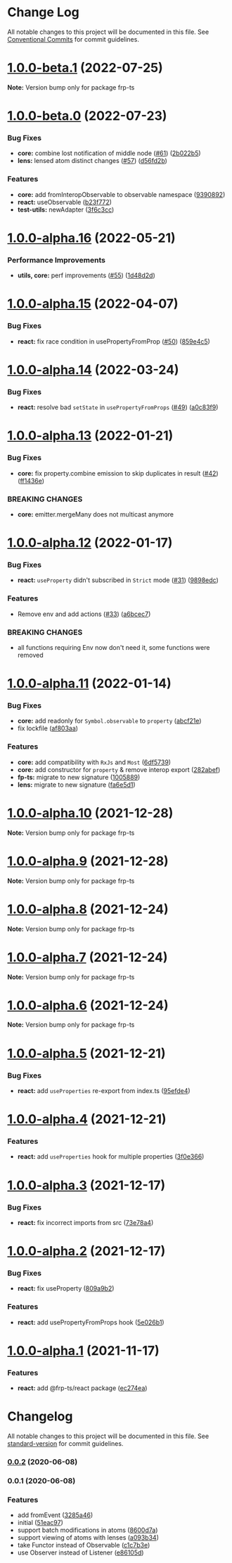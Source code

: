 # Change Log

All notable changes to this project will be documented in this file.
See [Conventional Commits](https://conventionalcommits.org) for commit guidelines.

# [1.0.0-beta.1](https://github.com/raveclassic/frp-ts/compare/v1.0.0-beta.0...v1.0.0-beta.1) (2022-07-25)

**Note:** Version bump only for package frp-ts





# [1.0.0-beta.0](https://github.com/raveclassic/frp-ts/compare/v1.0.0-alpha.16...v1.0.0-beta.0) (2022-07-23)


### Bug Fixes

* **core:** combine lost notification of middle node ([#61](https://github.com/raveclassic/frp-ts/issues/61)) ([2b022b5](https://github.com/raveclassic/frp-ts/commit/2b022b5242944dc49a61dc3a7648a2834297cd70))
* **lens:** lensed atom distinct changes ([#57](https://github.com/raveclassic/frp-ts/issues/57)) ([d56fd2b](https://github.com/raveclassic/frp-ts/commit/d56fd2b690bf651d46e49a394429860279b79c61))


### Features

* **core:** add fromInteropObservable to observable namespace ([9390892](https://github.com/raveclassic/frp-ts/commit/9390892b917545b6b098654f57fa971d1ae071b2))
* **react:** useObservable ([b23f772](https://github.com/raveclassic/frp-ts/commit/b23f7728a28fe98ffa60f23a75ebd8a18d6895ad))
* **test-utils:** newAdapter ([3f6c3cc](https://github.com/raveclassic/frp-ts/commit/3f6c3cc057749f431c9e7491038872ae4e9dea0d))





# [1.0.0-alpha.16](https://github.com/raveclassic/frp-ts/compare/v1.0.0-alpha.15...v1.0.0-alpha.16) (2022-05-21)


### Performance Improvements

* **utils, core:** perf improvements ([#55](https://github.com/raveclassic/frp-ts/issues/55)) ([1d48d2d](https://github.com/raveclassic/frp-ts/commit/1d48d2d7638b1129b6cc884719f99b52001f6686))





# [1.0.0-alpha.15](https://github.com/raveclassic/frp-ts/compare/v1.0.0-alpha.14...v1.0.0-alpha.15) (2022-04-07)


### Bug Fixes

* **react:** fix race condition in usePropertyFromProp ([#50](https://github.com/raveclassic/frp-ts/issues/50)) ([859e4c5](https://github.com/raveclassic/frp-ts/commit/859e4c5f9590cd1408fa6351af02fb4a8e60f205))





# [1.0.0-alpha.14](https://github.com/raveclassic/frp-ts/compare/v1.0.0-alpha.13...v1.0.0-alpha.14) (2022-03-24)


### Bug Fixes

* **react:** resolve bad `setState` in `usePropertyFromProps` ([#49](https://github.com/raveclassic/frp-ts/issues/49)) ([a0c83f9](https://github.com/raveclassic/frp-ts/commit/a0c83f9fb87aaf16fffe52f6891d88d75f8c9b56))





# [1.0.0-alpha.13](https://github.com/raveclassic/frp-ts/compare/v1.0.0-alpha.12...v1.0.0-alpha.13) (2022-01-21)


### Bug Fixes

* **core:** fix property.combine emission to skip duplicates in result ([#42](https://github.com/raveclassic/frp-ts/issues/42)) ([ff1436e](https://github.com/raveclassic/frp-ts/commit/ff1436ed575033c1c16210687b55525b4e459f9b))


### BREAKING CHANGES

* **core:** emitter.mergeMany does not multicast anymore





# [1.0.0-alpha.12](https://github.com/raveclassic/frp-ts/compare/v1.0.0-alpha.11...v1.0.0-alpha.12) (2022-01-17)


### Bug Fixes

* **react:** `useProperty` didn't subscribed in `Strict` mode ([#31](https://github.com/raveclassic/frp-ts/issues/31)) ([9898edc](https://github.com/raveclassic/frp-ts/commit/9898edc89c26eabfa55b33cd5d8fc3ed8e3815fc))


### Features

* Remove env and add actions ([#33](https://github.com/raveclassic/frp-ts/issues/33)) ([a6bcec7](https://github.com/raveclassic/frp-ts/commit/a6bcec79884d8a36e05511fbae817a963fa21a5f))


### BREAKING CHANGES

* all functions requiring Env now don't need it, some functions were removed





# [1.0.0-alpha.11](https://github.com/raveclassic/frp-ts/compare/v1.0.0-alpha.10...v1.0.0-alpha.11) (2022-01-14)


### Bug Fixes

* **core:** add readonly for `Symbol.observable` to `property` ([abcf21e](https://github.com/raveclassic/frp-ts/commit/abcf21e69d0fcaecfde289c85d216238010d850b))
* fix lockfile ([af803aa](https://github.com/raveclassic/frp-ts/commit/af803aac26064cb54f86bba20ec4bafdacee6cb6))


### Features

* **core:** add compatibility with `RxJs` and `Most` ([6df5739](https://github.com/raveclassic/frp-ts/commit/6df573965657eef311b43559e840bf94fe23f188))
* **core:** add constructor for `property` & remove interop export ([282abef](https://github.com/raveclassic/frp-ts/commit/282abefa4e38d9cd6b10be2f48ac1c85144345c4))
* **fp-ts:** migrate to new signature ([1005889](https://github.com/raveclassic/frp-ts/commit/100588929eafb592c2ba382242f3bf83ec23d497))
* **lens:** migrate to new signature ([fa6e5d1](https://github.com/raveclassic/frp-ts/commit/fa6e5d159b47fbe40c303b48ab01a8a08fd4caeb))





# [1.0.0-alpha.10](https://github.com/raveclassic/frp-ts/compare/v1.0.0-alpha.9...v1.0.0-alpha.10) (2021-12-28)

**Note:** Version bump only for package frp-ts





# [1.0.0-alpha.9](https://github.com/raveclassic/frp-ts/compare/v1.0.0-alpha.8...v1.0.0-alpha.9) (2021-12-28)

**Note:** Version bump only for package frp-ts





# [1.0.0-alpha.8](https://github.com/raveclassic/frp-ts/compare/v1.0.0-alpha.7...v1.0.0-alpha.8) (2021-12-24)

**Note:** Version bump only for package frp-ts





# [1.0.0-alpha.7](https://github.com/raveclassic/frp-ts/compare/v1.0.0-alpha.6...v1.0.0-alpha.7) (2021-12-24)

**Note:** Version bump only for package frp-ts





# [1.0.0-alpha.6](https://github.com/raveclassic/frp-ts/compare/v1.0.0-alpha.5...v1.0.0-alpha.6) (2021-12-24)

**Note:** Version bump only for package frp-ts





# [1.0.0-alpha.5](https://github.com/raveclassic/frp-ts/compare/v1.0.0-alpha.4...v1.0.0-alpha.5) (2021-12-21)


### Bug Fixes

* **react:** add `useProperties` re-export from index.ts ([95efde4](https://github.com/raveclassic/frp-ts/commit/95efde4dcc9f3537cf38a224a22db1f7bd147b6e))





# [1.0.0-alpha.4](https://github.com/raveclassic/frp-ts/compare/v1.0.0-alpha.3...v1.0.0-alpha.4) (2021-12-21)


### Features

* **react:** add `useProperties` hook for multiple properties ([3f0e366](https://github.com/raveclassic/frp-ts/commit/3f0e366270a1e01115d2bb45077aafd82b88b6fa))





# [1.0.0-alpha.3](https://github.com/raveclassic/frp-ts/compare/v1.0.0-alpha.2...v1.0.0-alpha.3) (2021-12-17)


### Bug Fixes

* **react:** fix incorrect imports from src ([73e78a4](https://github.com/raveclassic/frp-ts/commit/73e78a48adc6ac1b8a813dab768994a87e89ed53))





# [1.0.0-alpha.2](https://github.com/raveclassic/frp-ts/compare/v1.0.0-alpha.1...v1.0.0-alpha.2) (2021-12-17)


### Bug Fixes

* **react:** fix useProperty ([809a9b2](https://github.com/raveclassic/frp-ts/commit/809a9b2a5baf53debeabde6915dd0a9b67778ff3))


### Features

* **react:** add usePropertyFromProps hook ([5e026b1](https://github.com/raveclassic/frp-ts/commit/5e026b17c14601ffe15153da377dbc14cc92bd26))





# [1.0.0-alpha.1](https://github.com/raveclassic/frp-ts/compare/v0.0.1...v1.0.0-alpha.1) (2021-11-17)


### Features

* **react:** add @frp-ts/react package ([ec274ea](https://github.com/raveclassic/frp-ts/commit/ec274eaffd32a2b9bdf49a8729046ba4d1cf8881))





# Changelog

All notable changes to this project will be documented in this file. See [standard-version](https://github.com/conventional-changelog/standard-version) for commit guidelines.

### [0.0.2](https://github.com/raveclassic/frp-ts/compare/v0.0.1...v0.0.2) (2020-06-08)

### 0.0.1 (2020-06-08)


### Features

* add fromEvent ([3285a46](https://github.com/raveclassic/frp-ts/commit/3285a463878fef14ec512df8803e364bbd26727c))
* initial ([51eac97](https://github.com/raveclassic/frp-ts/commit/51eac97a89822ceea7d30f66ea1a16f6f239888b))
* support batch modifications in atoms ([8600d7a](https://github.com/raveclassic/frp-ts/commit/8600d7a1a4b95ecb714a77d1701f9e7abe7ed559))
* support viewing of atoms with lenses ([a093b34](https://github.com/raveclassic/frp-ts/commit/a093b348557933592334416f4a5abf68d28cfcfd))
* take Functor instead of Observable ([c1c7b3e](https://github.com/raveclassic/frp-ts/commit/c1c7b3ea4f165d2ac50ca10d36a175392a6b508c))
* use Observer instead of Listener ([e86105d](https://github.com/raveclassic/frp-ts/commit/e86105d36b7147a1ba562a6c27c86bfd7fc31af6))
